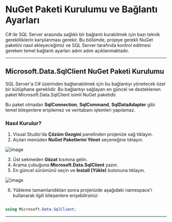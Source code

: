 # NuGet Paketi Kurulumu ve Bağlantı Ayarları 

C# ile SQL Server arasında sağlıklı bir bağlantı kurabilmek için bazı teknik gerekliliklerin karşılanması gerekir. Bu bölümde, projeye gerekli NuGet paketini nasıl ekleyeceğimiz ve SQL Server tarafında kontrol edilmesi gereken temel bağlantı ayarları adım adım açıklanmaktadır.

---

## Microsoft.Data.SqlClient NuGet Paketi Kurulumu

SQL Server'a C# üzerinden bağlanabilmek için bu bağlantıyı yönetecek özel bir kütüphane gereklidir. Bu bağlantıyı sağlayan en güncel ve desteklenen paket Microsoft.Data.SqlClient isimli NuGet paketidir.

Bu paket olmadan **SqlConnection**, **SqlCommand**, **SqlDataAdapter** gibi temel bileşenlere erişilemez ve veritabanı işlemleri yapılamaz.

### Nasıl Kurulur?

1. Visual Studio'da **Çözüm Gezgini** panelinden projenize sağ tıklayın.
2. Açılan menüden **NuGet Paketlerini Yönet** seçeneğine tıklayın.

![image](https://github.com/user-attachments/assets/ffeddf3e-6d34-4528-854d-6668dd63b763)

3. Üst sekmeden **Gözat** kısmına gelin.
4. Arama çubuğuna **Microsoft.Data.SqlClient** yazın.
5. En güncel sürümünü seçin ve **Install (Yükle)** butonuna tıklayın.

![image](https://github.com/user-attachments/assets/6c403ebb-2833-4ef9-99de-711369edd434)

6. Yükleme tamamlandıktan sonra projenizde aşağıdaki namespace'i kullanarak ilgili bileşenlere erişebilirsiniz:

```csharp

using Microsoft.Data.SqlClient;

```

---
